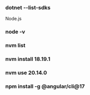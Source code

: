 ### dotnet --list-sdks

Node.js    

### node -v
### nvm list
### nvm install 18.19.1
### nvm use 20.14.0
### npm install -g @angular/cli@17



